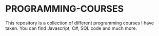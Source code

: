# PROGRAMMING-COURSES
This repository is a collection of different programming courses I have taken. You can find Javascript, C#, SQL code and much more.
